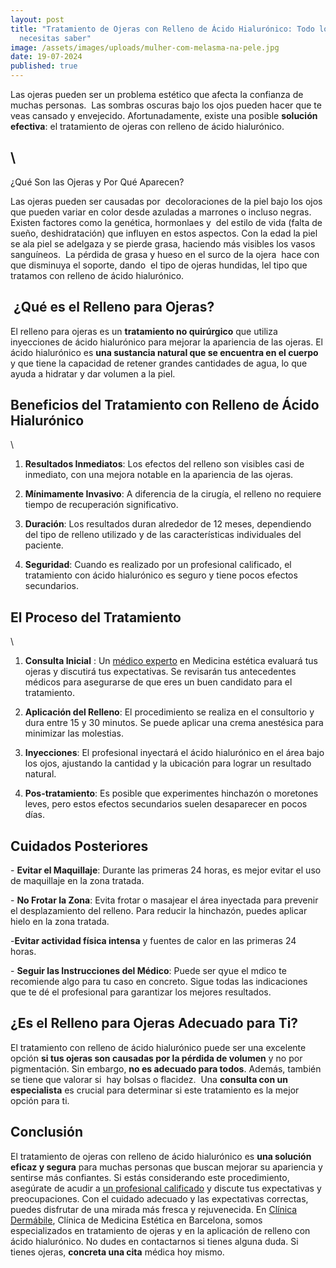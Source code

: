 ```yaml
---
layout: post
title: "Tratamiento de Ojeras con Relleno de Ácido Hialurónico: Todo lo que
  necesitas saber"
image: /assets/images/uploads/mulher-com-melasma-na-pele.jpg
date: 19-07-2024
published: true
---
```

Las ojeras pueden ser un problema estético que afecta la confianza de muchas personas.  Las sombras oscuras bajo los ojos pueden hacer que te veas cansado y envejecido. Afortunadamente, existe una posible **solución efectiva**: el tratamiento de ojeras con relleno de ácido hialurónico.

## \
¿Qué Son las Ojeras y Por Qué Aparecen?

Las ojeras pueden ser causadas por  decoloraciones de la piel bajo los ojos que pueden variar en color desde azuladas a marrones o incluso negras.  Existen factores como la genética, hormonlaes y  del estilo de vida (falta de sueño, deshidratación) que influyen en estos aspectos. Con la edad la piel se ala piel se adelgaza y se pierde grasa, haciendo más visibles los vasos sanguíneos.  La pérdida de grasa y hueso en el surco de la ojera  hace con que disminuya el soporte, dando  el tipo de ojeras hundidas, lel tipo que tratamos con relleno de ácido hialurónico.  

##  ¿Qué es el Relleno para Ojeras?

El relleno para ojeras es un **tratamiento no quirúrgico** que utiliza inyecciones de ácido hialurónico para mejorar la apariencia de las ojeras. El ácido hialurónico es **una sustancia natural que se encuentra en el cuerpo** y que tiene la capacidad de retener grandes cantidades de agua, lo que ayuda a hidratar y dar volumen a la piel.



## Beneficios del Tratamiento con Relleno de Ácido Hialurónico

\
1. **Resultados Inmediatos**: Los efectos del relleno son visibles casi de inmediato, con una mejora notable en la apariencia de las ojeras.

2. **Mínimamente Invasivo**: A diferencia de la cirugía, el relleno no requiere tiempo de recuperación significativo.

3. **Duración**: Los resultados duran alrededor de 12 meses, dependiendo del tipo de relleno utilizado y de las características individuales del paciente.

4. **Seguridad**: Cuando es realizado por un profesional calificado, el tratamiento con ácido hialurónico es seguro y tiene pocos efectos secundarios.



## El Proceso del Tratamiento

\
1. **Consulta Inicial** : Un [médico experto](https://www.dermabile.es/vanessa-martins) en Medicina estética evaluará tus ojeras y discutirá tus expectativas. Se revisarán tus antecedentes médicos para asegurarse de que eres un buen candidato para el tratamiento.

2. **Aplicación del Relleno**: El procedimiento se realiza en el consultorio y dura entre 15 y 30 minutos. Se puede aplicar una crema anestésica para minimizar las molestias.

3. **Inyecciones**: El profesional inyectará el ácido hialurónico en el área bajo los ojos, ajustando la cantidad y la ubicación para lograr un resultado natural.

4. **Pos-tratamiento**: Es posible que experimentes hinchazón o moretones leves, pero estos efectos secundarios suelen desaparecer en pocos días.



## Cuidados Posteriores

\- **Evitar el Maquillaje**: Durante las primeras 24 horas, es mejor evitar el uso de maquillaje en la zona tratada.

\- **No Frotar la Zona**: Evita frotar o masajear el área inyectada para prevenir el desplazamiento del relleno. Para reducir la hinchazón, puedes aplicar hielo en la zona tratada.

\-**Evitar actividad física intensa** y fuentes de calor en las primeras 24 horas. 

\- **Seguir las Instrucciones del Médico**: Puede ser qyue el mdico te recomiende algo para tu caso en concreto. Sigue todas las indicaciones que te dé el profesional para garantizar los mejores resultados.



## ¿Es el Relleno para Ojeras Adecuado para Ti?

El tratamiento con relleno de ácido hialurónico puede ser una excelente opción **si tus ojeras son causadas por la pérdida de volumen** y no por pigmentación. Sin embargo, **no es adecuado para todos**. Además, también se tiene que valorar si  hay bolsas o flacidez.  Una **consulta con un especialista** es crucial para determinar si este tratamiento es la mejor opción para ti.



## Conclusión

El tratamiento de ojeras con relleno de ácido hialurónico es **una solución eficaz y segura** para muchas personas que buscan mejorar su apariencia y sentirse más confiantes. Si estás considerando este procedimiento, asegúrate de acudir a [un profesional calificado](https://www.dermabile.es/vanessa-martins) y discute tus expectativas y preocupaciones. Con el cuidado adecuado y las expectativas correctas, puedes disfrutar de una mirada más fresca y rejuvenecida. En [Clínica Dermábile](https://www.dermabile.es/la-clinica), Clínica de Medicina Estética en Barcelona, somos especializados en tratamiento de ojeras y en la aplicación de relleno con ácido hialurónico. No dudes en contactarnos si tienes alguna duda. Si tienes ojeras, **concreta una cita** médica hoy mismo.